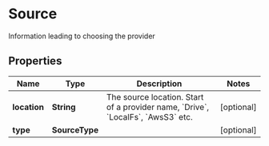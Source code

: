

# Source

Information leading to choosing the provider

## Properties

| Name | Type | Description | Notes |
|------------ | ------------- | ------------- | -------------|
|**location** | **String** | The source location. Start of a provider name, &#x60;Drive&#x60;, &#x60;LocalFs&#x60;, &#x60;AwsS3&#x60; etc. |  [optional] |
|**type** | **SourceType** |  |  [optional] |



